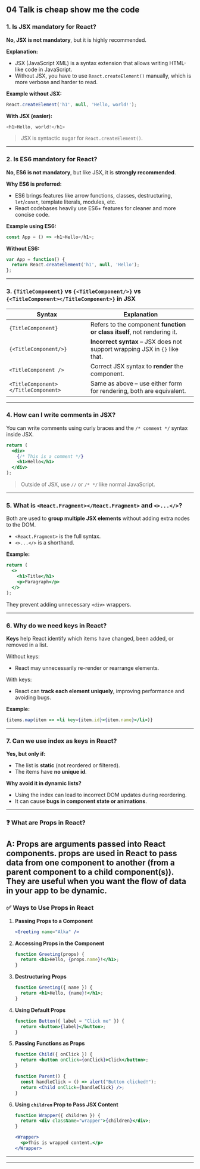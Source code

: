 
## 04 Talk is cheap show me the code

### **1. Is JSX mandatory for React?**

**No, JSX is not mandatory**, but it is highly recommended.

**Explanation:**

* JSX (JavaScript XML) is a syntax extension that allows writing HTML-like code in JavaScript.
* Without JSX, you have to use `React.createElement()` manually, which is more verbose and harder to read.

**Example without JSX:**

```javascript
React.createElement('h1', null, 'Hello, world!');
```

**With JSX (easier):**

```javascript
<h1>Hello, world!</h1>
```

> JSX is syntactic sugar for `React.createElement()`.

---

### **2. Is ES6 mandatory for React?**

**No, ES6 is not mandatory**, but like JSX, it is **strongly recommended**.

**Why ES6 is preferred:**

* ES6 brings features like arrow functions, classes, destructuring, `let`/`const`, template literals, modules, etc.
* React codebases heavily use ES6+ features for cleaner and more concise code.

**Example using ES6:**

```javascript
const App = () => <h1>Hello</h1>;
```

**Without ES6:**

```javascript
var App = function() {
  return React.createElement('h1', null, 'Hello');
};
```

---

### **3. `{TitleComponent}` vs `{<TitleComponent/>}` vs `{<TitleComponent></TitleComponent>}` in JSX**

| Syntax                              | Explanation                                                                 |
| ----------------------------------- | --------------------------------------------------------------------------- |
| `{TitleComponent}`                  | Refers to the component **function or class itself**, not rendering it.     |
| `{<TitleComponent/>}`               | **Incorrect syntax** – JSX does not support wrapping JSX in `{}` like that. |
| `<TitleComponent />`                | Correct JSX syntax to **render** the component.                             |
| `<TitleComponent></TitleComponent>` | Same as above – use either form for rendering, both are equivalent.         |

---

### **4. How can I write comments in JSX?**

You can write comments using curly braces and the `/* comment */` syntax inside JSX.

```jsx
return (
  <div>
    {/* This is a comment */}
    <h1>Hello</h1>
  </div>
);
```

> Outside of JSX, use `//` or `/* */` like normal JavaScript.

---

### **5. What is `<React.Fragment></React.Fragment>` and `<>...</>`?**

Both are used to **group multiple JSX elements** without adding extra nodes to the DOM.

* `<React.Fragment>` is the full syntax.
* `<>...</>` is a shorthand.

**Example:**

```jsx
return (
  <>
    <h1>Title</h1>
    <p>Paragraph</p>
  </>
);
```

They prevent adding unnecessary `<div>` wrappers.

---
### **6. Why do we need keys in React?**

**Keys** help React identify which items have changed, been added, or removed in a list.

Without keys:

* React may unnecessarily re-render or rearrange elements.

With keys:

* React can **track each element uniquely**, improving performance and avoiding bugs.

**Example:**

```jsx
{items.map(item => <li key={item.id}>{item.name}</li>)}
```

---

### **7. Can we use index as keys in React?**

**Yes, but only if:**

* The list is **static** (not reordered or filtered).
* The items have **no unique id**.

**Why avoid it in dynamic lists?**

* Using the index can lead to incorrect DOM updates during reordering.
* It can cause **bugs in component state or animations**.
---

### ❓ What are Props in React?

**A:** Props are arguments passed into React components. props are used in React to pass data from one component to another (from a parent component to a child component(s)). They are useful when you want the flow of data in your app to be dynamic. 
---

### ✅ Ways to Use Props in React

1. **Passing Props to a Component**

   ```jsx
   <Greeting name="Alka" />
   ```

2. **Accessing Props in the Component**

   ```jsx
   function Greeting(props) {
     return <h1>Hello, {props.name}!</h1>;
   }
   ```

3. **Destructuring Props**

   ```jsx
   function Greeting({ name }) {
     return <h1>Hello, {name}!</h1>;
   }
   ```

4. **Using Default Props**

   ```jsx
   function Button({ label = "Click me" }) {
     return <button>{label}</button>;
   }
   ```

5. **Passing Functions as Props**

   ```jsx
   function Child({ onClick }) {
     return <button onClick={onClick}>Click</button>;
   }

   function Parent() {
     const handleClick = () => alert("Button clicked!");
     return <Child onClick={handleClick} />;
   }
   ```

6. **Using `children` Prop to Pass JSX Content**

   ```jsx
   function Wrapper({ children }) {
     return <div className="wrapper">{children}</div>;
   }

   <Wrapper>
     <p>This is wrapped content.</p>
   </Wrapper>
   ```

---


---
